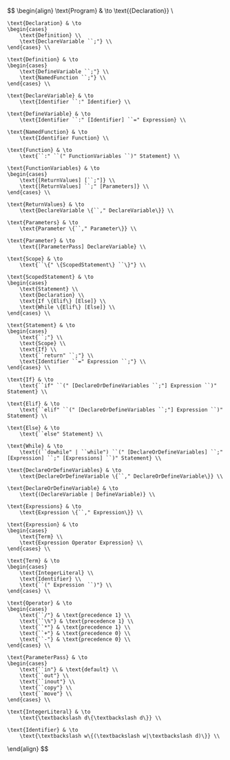 $$
\begin{align}
    \text{Program} & \to
        \text{\{Declaration\}} \\

    \text{Declaration} & \to
    \begin{cases}
        \text{Definition} \\
        \text{DeclareVariable ``;"} \\
    \end{cases} \\

    \text{Definition} & \to
    \begin{cases}
        \text{DefineVariable ``;"} \\
        \text{NamedFunction ``;"} \\
    \end{cases} \\

    \text{DeclareVariable} & \to
        \text{Identifier ``:" Identifier} \\

    \text{DefineVariable} & \to
        \text{Identifier ``:" [Identifier] ``=" Expression} \\

    \text{NamedFunction} & \to
        \text{Identifier Function} \\

    \text{Function} & \to
        \text{``:" ``(" FunctionVariables ``)" Statement} \\

    \text{FunctionVariables} & \to
    \begin{cases}
        \text{[ReturnValues] [``;"]} \\
        \text{[ReturnValues] ``;" [Parameters]} \\
    \end{cases} \\

    \text{ReturnValues} & \to
        \text{DeclareVariable \{``," DeclareVariable\}} \\

    \text{Parameters} & \to
        \text{Parameter \{``," Parameter\}} \\

    \text{Parameter} & \to
        \text{[ParameterPass] DeclareVariable} \\

    \text{Scope} & \to
        \text{``\{" \{ScopedStatement\} ``\}"} \\

    \text{ScopedStatement} & \to
    \begin{cases}
        \text{Statement} \\
        \text{Declaration} \\
        \text{If \{Elif\} [Else]} \\
        \text{While \{Elif\} [Else]} \\
    \end{cases} \\

    \text{Statement} & \to
    \begin{cases}
        \text{``;"} \\
        \text{Scope} \\
        \text{If} \\
        \text{``return" ``;"} \\
        \text{Identifier ``=" Expression ``;"} \\
    \end{cases} \\

    \text{If} & \to
        \text{``if" ``(" [DeclareOrDefineVariables ``;"] Expression ``)" Statement} \\

    \text{Elif} & \to
        \text{``elif" ``(" [DeclareOrDefineVariables ``;"] Expression ``)" Statement} \\

    \text{Else} & \to
        \text{``else" Statement} \\

    \text{While} & \to
        \text{(``dowhile" | ``while") ``(" [DeclareOrDefineVariables] ``;" [Expression] ``;" [Expressions] ``)" Statement} \\

    \text{DeclareOrDefineVariables} & \to
        \text{DeclareOrDefineVariable \{``," DeclareOrDefineVariable\}} \\

    \text{DeclareOrDefineVariable} & \to
        \text{(DeclareVariable | DefineVariable)} \\

    \text{Expressions} & \to
        \text{Expression \{``," Expression\}} \\

    \text{Expression} & \to
    \begin{cases}
        \text{Term} \\
        \text{Expression Operator Expression} \\
    \end{cases} \\

    \text{Term} & \to
    \begin{cases}
        \text{IntegerLiteral} \\
        \text{Identifier} \\
        \text{``(" Expression ``)"} \\
    \end{cases} \\

    \text{Operator} & \to
    \begin{cases}
        \text{``/"} & \text{precedence 1} \\
        \text{``\%"} & \text{precedence 1} \\
        \text{``*"} & \text{precedence 1} \\
        \text{``+"} & \text{precedence 0} \\
        \text{``-"} & \text{precedence 0} \\
    \end{cases} \\

    \text{ParameterPass} & \to
    \begin{cases}
        \text{``in"} & \text{default} \\
        \text{``out"} \\
        \text{``inout"} \\
        \text{``copy"} \\
        \text{``move"} \\
    \end{cases} \\

    \text{IntegerLiteral} & \to
        \text{\textbackslash d\{\textbackslash d\}} \\

    \text{Identifier} & \to
        \text{\textbackslash w\{(\textbackslash w|\textbackslash d)\}} \\
\end{align}
$$
